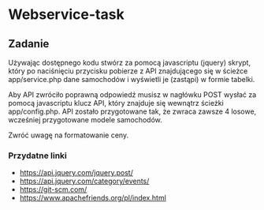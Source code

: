 # Webservice-task

## Zadanie

Używając dostępnego kodu stwórz za pomocą
javascriptu (jquery) skrypt, który po naciśnięciu przycisku
pobierze z API znajdującego się w ścieżce app/service.php
dane samochodów i wyświetli je (zastąpi) w formie tabelki.

Aby API zwróciło poprawną odpowiedź musisz w nagłówku POST
wysłać za pomocą javascriptu klucz API, który znajduje się
wewnątrz ścieżki app/config.php.
API zostało przygotowane tak, że zwraca zawsze 4 losowe,
wcześniej przygotowane modele samochodów.

Zwróć uwagę na formatowanie ceny.

### Przydatne linki

* https://api.jquery.com/jquery.post/
* https://api.jquery.com/category/events/
* https://git-scm.com/
* https://www.apachefriends.org/pl/index.html
